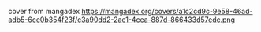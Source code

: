 cover from mangadex
https://mangadex.org/covers/a1c2cd9c-9e58-46ad-adb5-6ce0b354f23f/c3a90dd2-2ae1-4cea-887d-866433d57edc.png